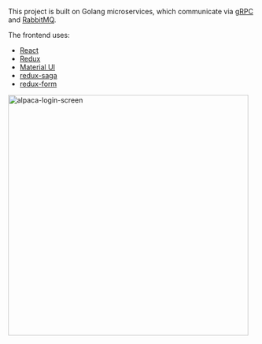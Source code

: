 This project is built on Golang microservices,
which communicate via [gRPC](https://grpc.io/)
and [RabbitMQ](https://www.rabbitmq.com/).

The frontend uses:
- [React](https://reactjs.org/)
- [Redux](https://redux.js.org/)
- [Material UI](https://www.material-ui.com/#/)
- [redux-saga](https://redux-saga.js.org/)
- [redux-form](https://redux-form.com)

<img width="488" alt="alpaca-login-screen" src="https://user-images.githubusercontent.com/5129994/38286303-b6f8d120-3792-11e8-8ca7-313459e99d90.png">